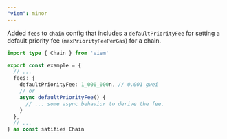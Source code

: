 ```yaml
---
"viem": minor
---
```


Added `fees` to `chain` config that includes a `defaultPriorityFee` for setting a default priority fee (`maxPriorityFeePerGas`) for a chain.

```ts
import type { Chain } from 'viem'

export const example = {
  // ...
  fees: {
    defaultPriorityFee: 1_000_000n, // 0.001 gwei
    // or
    async defaultPriorityFee() {
      // ... some async behavior to derive the fee.
    }
  },
  // ...
} as const satifies Chain
```
